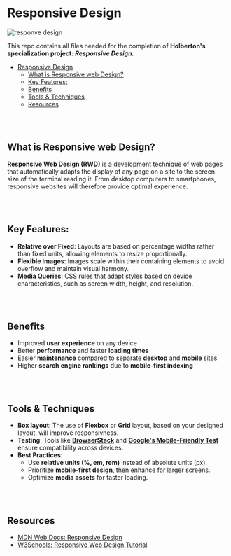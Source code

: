 # Responsive Design

![responve design](https://i.imgur.com/YDiWZiw.png)

This repo contains all files needed for the completion of **Holberton's specialization project: _Responsive Design_**.

- [Responsive Design](#responsive-design)
  - [What is Responsive web Design?](#what-is-responsive-web-design)
  - [Key Features:](#key-features)
  - [Benefits](#benefits)
  - [Tools \& Techniques](#tools--techniques)
  - [Resources](#resources)

<br /><br />

## What is Responsive web Design?
__Responsive Web Design (RWD)__ is a development technique of web pages that automatically adapts the display of any page on a site to the screen size of the terminal reading it. From desktop computers to smartphones, responsive websites will therefore provide optimal experience.

<br /><br />

## Key Features:
- **Relative over Fixed**: Layouts are based on percentage widths rather than fixed units, allowing elements to resize proportionally.
- **Flexible Images**: Images scale within their containing elements to avoid overflow and maintain visual harmony.
- **Media Queries**: CSS rules that adapt styles based on device characteristics, such as screen width, height, and resolution.

<br /> <br/>

## Benefits
- Improved **user experience** on any device
- Better **performance** and faster __loading times__
- Easier **maintenance** compared to separate __desktop__ and __mobile__ sites
- Higher **search engine rankings** due to __mobile-first indexing__

<br /><br />

## Tools & Techniques
- **Box layout**: The use of **Flexbox** or **Grid** layout, based on your designed layout, will improve responsivness.
- **Testing**: Tools like **[BrowserStack](https://www.browserstack.com/)** and **[Google's Mobile-Friendly Test](https://search.google.com/test/mobile-friendly)** ensure compatibility across devices.
- **Best Practices**:
  - Use **relative units (%, em, rem)** instead of absolute units (px).
  - Prioritize **mobile-first design**, then enhance for larger screens.
  - Optimize **media assets** for faster loading.

<br /><br />

## Resources
- [MDN Web Docs: Responsive Design](https://developer.mozilla.org/en-US/docs/Learn/CSS/CSS_layout/Responsive_Design)
- [W3Schools: Responsive Web Design Tutorial](https://www.w3schools.com/css/css_rwd_intro.asp)